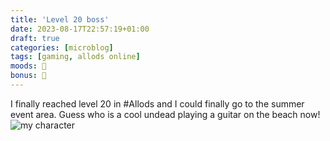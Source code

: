```yaml
---
title: 'Level 20 boss'
date: 2023-08-17T22:57:19+01:00
draft: true
categories: [microblog]
tags: [gaming, allods online] 
moods: 💅
bonus: 📧
---
```

I finally reached level 20 in #Allods and I could finally go to the summer event area. Guess who is a cool undead playing a guitar on the beach now!
![my character](https://files.mastodon.social/media_attachments/files/110/901/650/125/385/477/small/07055f13cc274961.jpg)